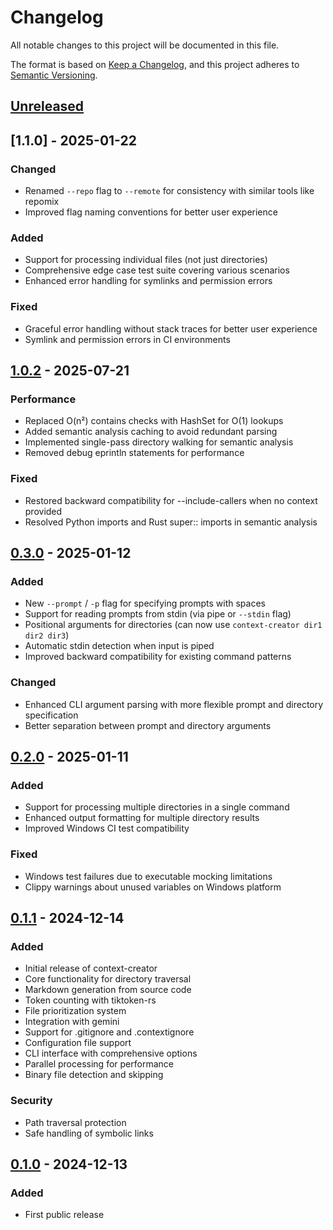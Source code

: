 # Changelog

All notable changes to this project will be documented in this file.

The format is based on [Keep a Changelog](https://keepachangelog.com/en/1.0.0/),
and this project adheres to [Semantic Versioning](https://semver.org/spec/v2.0.0.html).

## [Unreleased]

## [1.1.0] - 2025-01-22

### Changed
- Renamed `--repo` flag to `--remote` for consistency with similar tools like repomix
- Improved flag naming conventions for better user experience

### Added
- Support for processing individual files (not just directories)
- Comprehensive edge case test suite covering various scenarios
- Enhanced error handling for symlinks and permission errors

### Fixed
- Graceful error handling without stack traces for better user experience
- Symlink and permission errors in CI environments

## [1.0.2] - 2025-07-21

### Performance
- Replaced O(n²) contains checks with HashSet for O(1) lookups
- Added semantic analysis caching to avoid redundant parsing
- Implemented single-pass directory walking for semantic analysis
- Removed debug eprintln statements for performance

### Fixed
- Restored backward compatibility for --include-callers when no context provided
- Resolved Python imports and Rust super:: imports in semantic analysis

## [0.3.0] - 2025-01-12

### Added
- New `--prompt` / `-p` flag for specifying prompts with spaces
- Support for reading prompts from stdin (via pipe or `--stdin` flag)
- Positional arguments for directories (can now use `context-creator dir1 dir2 dir3`)
- Automatic stdin detection when input is piped
- Improved backward compatibility for existing command patterns

### Changed
- Enhanced CLI argument parsing with more flexible prompt and directory specification
- Better separation between prompt and directory arguments

## [0.2.0] - 2025-01-11

### Added
- Support for processing multiple directories in a single command
- Enhanced output formatting for multiple directory results
- Improved Windows CI test compatibility

### Fixed
- Windows test failures due to executable mocking limitations
- Clippy warnings about unused variables on Windows platform

## [0.1.1] - 2024-12-14

### Added
- Initial release of context-creator
- Core functionality for directory traversal
- Markdown generation from source code
- Token counting with tiktoken-rs
- File prioritization system
- Integration with gemini
- Support for .gitignore and .contextignore
- Configuration file support
- CLI interface with comprehensive options
- Parallel processing for performance
- Binary file detection and skipping

### Security
- Path traversal protection
- Safe handling of symbolic links

## [0.1.0] - 2024-12-13

### Added
- First public release

[Unreleased]: https://github.com/matiasvillaverde/context-creator/compare/v1.0.2...HEAD
[1.0.2]: https://github.com/matiasvillaverde/context-creator/compare/v0.3.0...v1.0.2
[0.3.0]: https://github.com/matiasvillaverde/context-creator/compare/v0.2.0...v0.3.0
[0.2.0]: https://github.com/matiasvillaverde/context-creator/compare/v0.1.1...v0.2.0
[0.1.1]: https://github.com/matiasvillaverde/context-creator/compare/v0.1.0...v0.1.1
[0.1.0]: https://github.com/matiasvillaverde/context-creator/releases/tag/v0.1.0